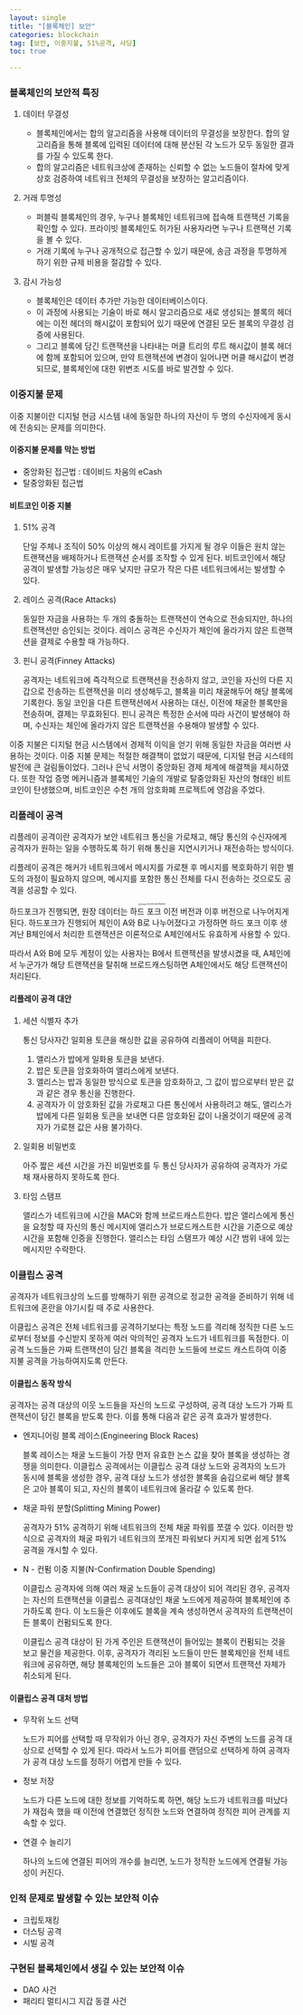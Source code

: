 ```yaml
---
layout: single
title: "[블록체인] 보안"
categories: blockchain
tag: [보안, 이중지불, 51%공격, 샤딩]
toc: true

---
```


### 블록체인의 보안적 특징

1. 데이터 무결성

   - 블록체인에서는 합의 알고리즘을 사용해 데이터의 무결성을 보장한다. 합의 알고리즘을 통해 블록에 입력된 데이터에 대해 분산된 각 노드가 모두 동일한 결과를 가질 수 있도록 한다.
   - 합의 알고리즘은 네트워크상에 존재하는 신뢰할 수 없는 노드들이 절차에 맞게 상호 검증하여 네트워크 전체의 무결성을 보장하는 알고리즘이다.

2. 거래 투명성

   - 퍼블릭 블록체인의 경우, 누구나 블록체인 네트워크에 접속해 트랜잭션 기록을 확인할 수 있다. 프라이빗 블록체인도 허가된 사용자라면 누구나 트랜잭션 기록을 볼 수 있다.
   - 거래 기록에 누구나 공개적으로 접근할 수 있기 때문에, 송금 과정을 투명하게 하기 위한 규제 비용을 절감할 수 있다.

3. 감시 가능성

   - 블록체인은 데이터 추가만 가능한 데이터베이스이다.
   - 이 과정에 사용되는 기술이 바로 해시 알고리즘으로 새로 생성되는 블록의 헤더에는 이전 헤더의 해시값이 포함되어 있기 때문에 연결된 모든 블록의 무결성 검증에 사용된다.
   - 그리고 블록에 담긴 트랜잭션을 나타내는 머클 트리의 루트 해시값이 블록 헤더에 함께 포함되어 있으며, 만약 트랜잭션에 변경이 일어나면 머클 해시값이 변경되므로, 블록체인에 대한 위변조 시도를 바로 발견할 수 있다.

   

### 이중지불 문제

이중 지불이란 디지털 현금 시스템 내에 동일한 하나의 자산이 두 명의 수신자에게 동시에 전송되는 문제를 의미한다.

#### 이중지불 문제를 막는 방법

- 중앙화된 접근법 : 데이비드 차움의 eCash
- 탈중앙화된 접근법

#### 비트코인 이중 지불

1. 51% 공격

   단일 주체나 조직이 50% 이상의 해시 레이트를 가지게 될 경우 이들은 원치 않는 트랜잭션을 배제하거나 트랜잭션 순서를 조작할 수 있게 된다. 비트코인에서 해당 공격이 발생할 가능성은 매우 낮지만 규모가 작은 다른 네트워크에서는 발생할 수 있다.

2. 레이스 공격(Race Attacks)

   동일한 자금을 사용하는 두 개의 충돌하는 트랜잭션이 연속으로 전송되지만, 하나의 트랜잭션만 승인되는 것이다. 레이스 공격은 수신자가 체인에 올라가지 않은 트랜잭션을 결제로 수용할 때 가능하다.

3. 핀니 공격(Finney Attacks)

   공격자는 네트워크에 즉각적으로 트랜잭션을 전송하지 않고, 코인을 자신의 다른 지갑으로 전송하는 트랜잭션을 미리 생성해두고, 블록을 미리 채굴해두어 해당 블록에 기록한다. 동일 코인을 다른 트랜잭션에서 사용하는 대신, 이전에 채굴한 블록만을 전송하며, 결제는 무효화된다. 핀니 공격은 특정한 순서에 따라 사건이 발생해야 하며, 수신자는 체인에 올라가지 않은 트랜잭션을 수용해야 발생할 수 있다.

이중 지불은 디지털 현금 시스템에서 경제적 이익을 얻기 위해 동일한 자금을 여러번 사용하는 것이다. 이중 지불 문제는 적절한 해결책이 없었기 때문에, 디지털 현금 시스테의 발전에 큰 걸림돌이었다. 그러나 은닉 서명이 중앙화된 경제 체계에 해결책을 제시하였다. 또한 작업 증명 메커니즘과 블록체인 기술의 개발로 탈중앙화된 자산의 형태인 비트코인이 탄생했으며, 비트코인은 수천 개의 암호화폐 프로젝트에 영감을 주었다.



### 리플레이 공격

리플레이 공격이란 공격자가 보안 네트워크 통신을 가로채고, 해당 통신의 수신자에게 공격자가 원하는 일을 수행하도록 하기 위해 통신을 지연시키거나 재전송하는 방식이다.

리플레이 공격은 해커가 네트워크에서 메시지를 가로챈 후 메시지를 복호화하기 위한 별도의 과정이 필요하지 않으며, 메시지를 포함한 통신 전체를 다시 전송하는 것으로도 공격을 성공할 수 있다.
<center>
<img src="../../images/2022-10-04-blockchain_32th/image-20221004141158100.png" alt="image-20221004141158100" style="zoom: 25%;" />
</center
#### 암호화폐에서 리플레이 공격이 위함한 이유

하드포크가 진행되면, 원장 데이터는 하드 포크 이전 버전과 이후 버전으로 나누어지게 된다. 하드포크가 진행되어 체인이 A와 B로 나누어졌다고 가정하면 하드 포크 이후 생겨난 B체인에서 처리한 트랜잭션은 이론적으로 A체인에서도 유효하게 사용할 수 있다.

따라서 A와 B에 모두 계정이 있는 사용자는 B에서 트랜잭션을 발생시켰을 때, A체인에서 누군가가 해당 트랜잭션을 탈취해 브로드캐스팅하면 A체인에서도 해당 트랜잭션이 처리된다.



#### 리플레이 공격 대안

1. 세션 식별자 추가

   통신 당사자간 일회용 토큰을 해싱한 값을 공유하여 리플레이 어택을 피한다.

   1. 앨리스가 밥에게 일화용 토큰을 보낸다.
   2. 밥은 토큰을 암호화하여 앨리스에게 보낸다.
   3. 앨리스는 밥과 동일한 방식으로 토큰을 암호화하고, 그 값이 밥으로부터 받은 값과 같은 경우 통신을 진행한다.
   4. 공격자가 이 암호화된 값을 가로채고 다른 통신에서 사용하려고 해도, 앨리스가 밥에게 다른 일회용 토큰을 보내면 다른 암호화된 값이 나올것이기 때문에 공격자가 가로챈 값은 사용 불가하다.

2. 일회용 비밀번호

   아주 짧은 세션 시간을 가진 비밀번호를 두 통신 당사자가 공유하여 공격자가 가로채 재사용하지 못하도록 한다.

3. 타임 스탬프

   앨리스가 네트워크에 시간을 MAC와 함께 브로드캐스트한다. 밥은 앨리스에게 통신을 요청할 때 자신의 통신 메시지에 앨리스가 브로드캐스트한 시간을 기준으로 예상 시간을 포함해 인증을 진행한다. 앨리스는 타임 스탬프가 예상 시간 범위 내에 있는 메시지만 수락한다.



### 이클립스 공격

공격자가 네트워크상의 노드를 방해하기 위한 공격으로 정교한 공격을 준비하기 위해 네트워크에 혼란을 야기시킬 때 주로 사용한다.

이클립스 공격은 전체 네트워크를 공격하기보다는 특정 노드를 격리해 정직한 다른 노드로부터 정보를 수신받지 못하게 여러 악의적인 공격자 노드가 네트워크를 독점한다. 이 공격 노드들은 가짜 트랜잭션이 담긴 블록을 격리한 노드들에 브로드 캐스트하여 이중 지불 공격을 가능하여지도록 만든다.

#### 이클립스 동작 방식

공격자는 공격 대상의 이웃 노드들을 자신의 노드로 구성하여, 공격 대상 노드가 가짜 트랜잭션이 담긴 블록을 받도록 한다. 이를 통해 다음과 같은 공격 효과가 발생한다.

- 엔지니어링 블록 레이스(Engineering Block Races)

  블록 레이스는 채굴 노드들이 가장 먼저 유효한 논스 값을 찾아 블록을 생성하는 경쟁을 의미한다. 이클립스 공격에서는 이클립스 공격 대상 노드와 공격자의 노드가 동시에 블록을 생성한 경우, 공격 대상 노드가 생성한 블록을 숨김으로써 해당 블록은 고아 블록이 되고, 자신의 블록이 네트워크에 올라갈 수 있도록 한다.

- 채굴 파워 분할(Splitting Mining Power)

  공격자가 51% 공격하기 위해 네트워크의 전체 채굴 파워를 쪼갤 수 있다. 이러한 방식으로 공격자의 채굴 파워가 네트워크의 쪼개진 파워보다 커지게 되면 쉽게 51% 공격을 개시할 수 있다.

- N - 컨펌 이중 지불(N-Confirmation Double Spending)

  이클립스 공격자에 의해 여러 채굴 노드들이 공격 대상이 되어 격리된 경우, 공격자는 자신의 트랜잭션을 이클립스 공격대상인 채굴 노드에게 제공하여 블록체인에 추가하도록 한다. 이 노드들은 이후에도 블록을 계속 생성하면서 공격자의 트랜잭션이 든 블록이 컨펌되도록 한다.

  이클립스 공격 대상이 된 가게 주인은 트랜잭션이 들어있는 블록이 컨펌되는 것을 보고 물건을 제공한다. 이후, 공격자가 격리된 노드들이 만든 블록체인을 전체 네트워크에 공유하면, 해당 블록체인의 노드들은 고아 블록이 되면서 트랜잭션 자체가 취소되게 된다.

#### 이클립스 공격 대처 방법

- 무작위 노드 선택

  노드가 피어를 선택할 때 무작위가 아닌 경우, 공격자가 자신 주변의 노드를 공격 대상으로 선택할 수 있게 된다. 따라서 노드가 피어를 랜덤으로 선택하게 하여 공격자가 공격 대상 노드를 정하기 어렵게 만들 수 있다.

- 정보 저장

  노드가 다른 노드에 대한 정보를 기억하도록 하면, 해당 노드가 네트워크를 떠났다가 재접속 했을 때 이전에 연결했던 정직한 노드와 연결하여 정직한 피어 관계를 지속할 수 있다.

- 연결 수 늘리기

  하나의 노드에 연결된 피어의 개수를 늘리면, 노드가 정직한 노드에게 연결될 가능성이 커진다.

### 인적 문제로 발생할 수 있는 보안적 이슈

- 크립토재킹
- 더스팅 공격
- 시빌 공격

### 구현된 블록체인에서 생길 수 있는 보안적 이슈

- DAO 사건
- 패리티 멀티시그 지갑 동결 사건

